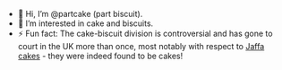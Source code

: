 - 👋 Hi, I’m @partcake (part biscuit).
- 👀 I’m interested in cake and biscuits.
- ⚡ Fun fact: The cake-biscuit division is controversial and has gone to
  court in the UK more than once, most notably with respect to
  [Jaffa cakes](https://www.gov.uk/hmrc-internal-manuals/vat-food/vfood6260) -
they were indeed found to be cakes!
